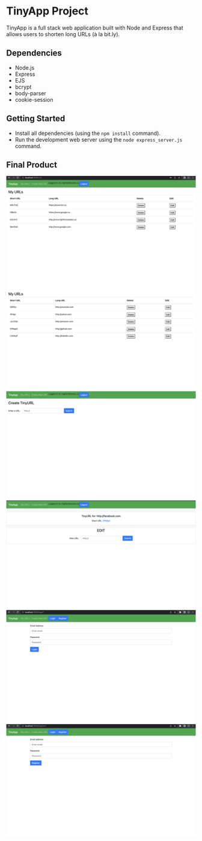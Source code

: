 # TinyApp Project

TinyApp is a full stack web application built with Node and Express that allows users to shorten long URLs (à la bit.ly).

## Dependencies

- Node.js
- Express
- EJS
- bcrypt
- body-parser
- cookie-session

## Getting Started

- Install all dependencies (using the `npm install` command).
- Run the development web server using the `node express_server.js` command.

## Final Product

!["Screenshot of URLs page with list of pages"](https://github.com/catuchi/tinyapp2/blob/main/docs/:urls%20with%20pages.png?raw=true)
!["Screenshot of list of URLs for a user"](https://github.com/catuchi/tinyapp2/blob/main/docs/urls.png?raw=true)
!["Screenshot of URL create page"](https://github.com/catuchi/tinyapp2/blob/main/docs/create%20short%20url.png?raw=true)
!["Screenshot of URL edit page"](https://github.com/catuchi/tinyapp2/blob/main/docs/edit%20short%20url.png?raw=true)
!["Screenshot of login page"](https://github.com/catuchi/tinyapp2/blob/main/docs/login%20page.png?raw=true)
!["Screenshot of register page"](https://github.com/catuchi/tinyapp2/blob/main/docs/register%20page.png?raw=true)
